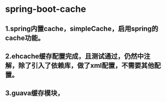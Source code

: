 # spring-boot-cache
## 1.spring内置cache，simpleCache，启用spring的cache功能。
## 2.ehcache缓存配置完成，且测试通过，仍然中注解，除了引入了依赖库，做了xml配置，不需要其他配置。
## 3.guava缓存模块，